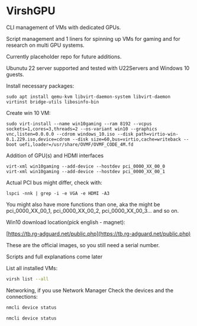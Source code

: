 # VirshGPU
CLI management of VMs with dedicated GPUs.

Script management and 1 liners for spinning up VMs for gaming and for research on multi GPU systems.

Currently placeholder repo for future additions.

Ubunutu 22 server supported and tested with U22Servers and Windows 10 guests.

Install necessary packages:
```
sudo apt install qemu-kvm libvirt-daemon-system libvirt-daemon virtinst bridge-utils libosinfo-bin
```

Create win 10 VM:

```
sudo virt-install --name win10gaming --ram 8192 --vcpus sockets=1,cores=3,threads=2 --os-variant win10 --graphics vnc,listen=0.0.0.0 --cdrom windows_10.iso --disk path=virtio-win-0.1.229.iso,device=cdrom --disk size=60,bus=virtio,cache=writeback --boot uefi,loader=/usr/share/OVMF/OVMF_CODE_4M.fd
```

Addition of GPU(s) and HDMI interfaces
```
virt-xml win10gaming --add-device --hostdev pci_0000_XX_00_0
virt-xml win10gaming --add-device --hostdev pci_0000_XX_00_1
```

Actual PCI bus might differ, check with:
```
lspci -nnk | grep -i -e VGA -e HDMI -A3
```
You might also have more functions than one, aka the might be pci_0000_XX_00_1, pci_0000_XX_00_2, pci_0000_XX_00_3... and so on.

Win10 download location(pick english - magnet):

 [https://tb.rg-adguard.net/public.php](https://tb.rg-adguard.net/public.php)

These are the official images, so you still need a serial number.

Scripts and full explanations come later

List all installed VMs:
```bash
virsh list --all
```

Networking, if you use Network Manager
Check the devices and the connections:
```bash
nmcli device status
```
```bash
nmcli device status
```
